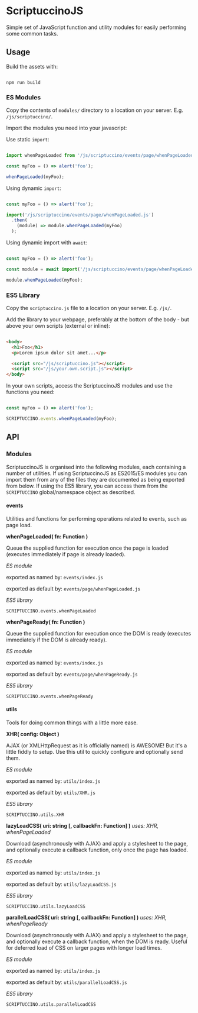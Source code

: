 # ScriptuccinoJS

Simple set of JavaScript function and utility modules for easily performing some common tasks.

## Usage

Build the assets with:

```shell

npm run build

```

### ES Modules

Copy the contents of `modules/` directory to a location on your server. E.g. `/js/scriptuccino/`.

Import the modules you need into your javascript:

Use static `import`:

```javascript

import whenPageLoaded from '/js/scriptuccino/events/page/whenPageLoaded.js';

const myFoo = () => alert('foo');

whenPageLoaded(myFoo);

```

Using dynamic `import`:

```javascript

const myFoo = () => alert('foo');

import('/js/scriptuccino/events/page/whenPageLoaded.js')
  .then(
    (module) => module.whenPageLoaded(myFoo)
  );

```

Using dynamic import with `await`:

```javascript

const myFoo = () => alert('foo');

const module = await import('/js/scriptuccino/events/page/whenPageLoaded.js');

module.whenPageLoaded(myFoo);

```

### ES5 Library

Copy the `scriptuccino.js` file to a location on your server. E.g. `/js/`.

Add the library to your webpage, preferably at the bottom of the body - but above your own scripts (external or inline):

```html

<body>
  <h1>Foo</h1>
  <p>Lorem ipsum dolor sit amet...</p>

  <script src="/js/scriptuccino.js"></script>
  <script src="/js/your.own.script.js"></script>
</body>

```

In your own scripts, access the ScriptuccinoJS modules and use the functions you need:

```javascript

const myFoo = () => alert('foo');

SCRIPTUCCINO.events.whenPageLoaded(myFoo);

```

## API

### Modules

ScriptuccinoJS is organised into the following modules, each containing a number of utilities. If using ScriptuccinoJS as ES2015/ES modules you can import them from any of the files they are documented as being exported from below. If using the ES5 library, you can access them from the `SCRIPTUCCINO` global/namespace object as described.

#### events

Utilities and functions for performing operations related to events, such as page load.

**whenPageLoaded( fn: Function )**

Queue the supplied function for execution once the page is loaded (executes immediately if page is already loaded).

*ES module*

exported as named by:
`events/index.js`

exported as default by:
`events/page/whenPageLoaded.js`

*ES5 library*

`SCRIPTUCCINO.events.whenPageLoaded`


**whenPageReady( fn: Function )**

Queue the supplied function for execution once the DOM is ready (executes immediately if the DOM is already ready).

*ES module*

exported as named by:
`events/index.js`

exported as default by:
`events/page/whenPageReady.js`

*ES5 library*

`SCRIPTUCCINO.events.whenPageReady`


#### utils

Tools for doing common things with a little more ease.


**XHR( config: Object )**

AJAX (or XMLHttpRequest as it is officially named) is AWESOME! But it's a little fiddly to setup. Use this util to quickly configure and optionally send them.

*ES module*

exported as named by:
`utils/index.js`

exported as default by:
`utils/XHR.js`

*ES5 library*

`SCRIPTUCCINO.utils.XHR`


**lazyLoadCSS( uri: string [, callbackFn: Function] )**
*uses: XHR, whenPageLoaded*

Download (asynchronously with AJAX) and apply a stylesheet to the page, and optionally execute a callback function, only once the page has loaded.

*ES module*

exported as named by:
`utils/index.js`

exported as default by:
`utils/lazyLoadCSS.js`

*ES5 library*

`SCRIPTUCCINO.utils.lazyLoadCSS`


**parallelLoadCSS( uri: string [, callbackFn: Function] )**
*uses: XHR, whenPageReady*

Download (asynchronously with AJAX) and apply a stylesheet to the page, and optionally execute a callback function, when the DOM is ready. Useful for deferred load of CSS on larger pages with longer load times.

*ES module*

exported as named by:
`utils/index.js`

exported as default by:
`utils/parallelLoadCSS.js`

*ES5 library*

`SCRIPTUCCINO.utils.parallelLoadCSS`